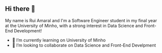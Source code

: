 ## Hi there 👋

My name is Rui Amaral and I'm a Software Engineer student in my final year at the University of Minho, with a strong interest in Data Science and Front-End Development!

- 🌱 I’m currently learning on University of Minho
- 👯 I’m looking to collaborate on Data Science and Front-End Develpment
<!--
**RuiAmaral24/ruiamaral24** is a ✨ _special_ ✨ repository because its `README.md` (this file) appears on your GitHub profile.

Here are some ideas to get you started:

- 🔭 I’m currently working on ...
- 🌱 I’m currently learning ...
- 👯 I’m looking to collaborate on ...
- 🤔 I’m looking for help with ...
- 💬 Ask me about ...
- 📫 How to reach me: ...
- 😄 Pronouns: ...
- ⚡ Fun fact: ...
-->
